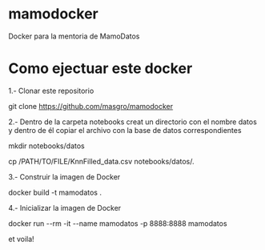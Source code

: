 # mamodocker
Docker para la mentoria de MamoDatos

# Como ejectuar este docker
1.- Clonar este repositorio

 git clone https://github.com/masgro/mamodocker
 
2.- Dentro de la carpeta notebooks creat un directorio con el nombre datos y dentro de él copiar el archivo con la base de datos correspondientes

 mkdir notebooks/datos
 
 cp /PATH/TO/FILE/KnnFilled_data.csv notebooks/datos/.
  
3.- Construir la imagen de Docker

 docker build -t mamodatos .
 
4.- Inicializar la imagen de Docker

 docker run --rm -it --name mamodatos -p 8888:8888 mamodatos
 
et voila!
